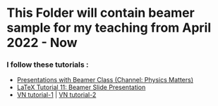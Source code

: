 # This Folder will contain beamer sample for my teaching from April 2022 - Now

### I follow these tutorials : 

- [Presentations with Beamer Class (Channel: Physics Matters)](https://www.youtube.com/watch?v=l4gwti6Py7A&list=PLLybgCU6QCGU2Hh8R3oCwZnVZry-ICY5R&index=10)
- [LaTeX Tutorial 11: Beamer Slide Presentation](https://www.youtube.com/watch?v=0fsWGg81RwU)
- [VN tutorial-1](https://www.youtube.com/watch?v=QQ-KRmZ8g3A) | [VN tutorial-2](https://www.youtube.com/watch?v=9OSdNG8PVwo)
